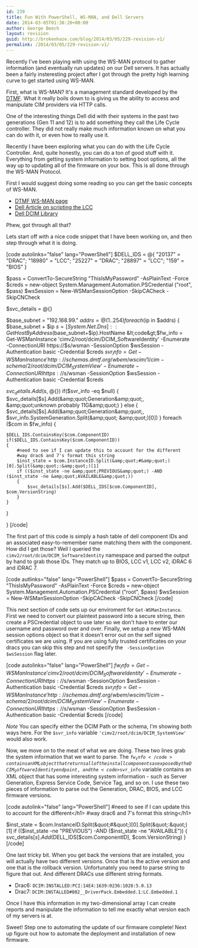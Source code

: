 ```yaml
---
id: 239
title: Fun With PowerShell, WS-MAN, and Dell Servers
date: 2014-03-05T01:38:20+00:00
author: George Beech
layout: revision
guid: http://brokenhaze.com/blog/2014/03/05/229-revision-v1/
permalink: /2014/03/05/229-revision-v1/
---
```

Recently I've been playing with using the WS-MAN protocol to gather information (and eventually run updates) on our Dell servers. It has actually been a fairly insteresting project after I got through the pretty high learning curve to get started using WS-MAN.

First, what is WS-MAN? It's a management standard developed by the <a href="http://www.dmtf.org/standards/wsman">DTMF</a>. What it really boils down to is giving us the ability to access and manipulate CIM providers via HTTP calls.

One of the interesting things Dell did with their systems in the past two generations (Gen 11 and 12) is to add something they call the Life Cycle controller. They did not really make much information known on what you can do with it, or even how to really use it.

Recently I have been exploring what you can do with the Life Cycle Controller. And, quite honestly, you can do a ton of good stuff with it. Everything from getting system information to setting boot options, all the way up to updating all of the firmware on your box. This is all done through the WS-MAN Protocol.

First I would suggest doing some reading so you can get the basic concepts of WS-MAN.
<ul>
	<li><a href="http://www.dmtf.org/standards/wsman">DTMF WS-MAN page</a></li>
	<li><a href="http://en.community.dell.com/techcenter/b/techcenter/archive/2011/11/21/scripting-dell-idrac6-with-lifecycle-controller-remote-services.aspx">Dell Article on scripting the LCC</a></li>
	<li><a href="http://en.community.dell.com/techcenter/systems-management/w/wiki/1906.dcim-library-profile.aspx">Dell DCIM Library</a></li>
</ul>
Phew, got through all that?

Lets start off with a nice code snippet that I have been working on, and then step through what it is doing.

[code autolinks="false" lang="PowerShell"]
$DELL_IDS = @{
    &quot;20137&quot; = &quot;DRAC&quot;;
    &quot;18980&quot; = &quot;LCC&quot;;
    &quot;25227&quot; = &quot;DRAC&quot;;
    &quot;28897&quot; = &quot;LCC&quot;;
    &quot;159&quot; = &quot;BIOS&quot;
    }

$pass = ConvertTo-SecureString &quot;ThisIsMyPassword&quot; -AsPlainText -Force
$creds = new-object System.Management.Automation.PSCredential (&quot;root&quot;, $pass)
$wsSession = New-WSManSessionOption -SkipCACheck -SkipCNCheck

$svc_details = @{}

$base_subnet = &quot;192.168.99.&quot;
$addrs = @(1..254)
foreach ($ip in $addrs)
{
    $base_subnet + $ip
    $s = [System.Net.Dns]::GetHostByAddress($base_subnet+$ip).HostName
&lt;code&gt;$fw_info = Get-WSManInstance 'cimv2/root/dcim/DCIM_SoftwareIdentity' -Enumerate -ConnectionURI https://$s/wsman -SessionOption $wsSession -Authentication basic -Credential $creds
$svr_info = Get-WSManInstance 'http://schemas.dmtf.org/wbem/wscim/1/cim-schema/2/root/dcim/DCIM_SystemView' -Enumerate -ConnectionURI https://$s/wsman -SessionOption $wsSession -Authentication basic -Credential $creds

$svc_details.Add($s, @{})
if($svr_info -eq $null)
{
    $svc_details[$s].Add(&amp;quot;Generation&amp;quot;, &amp;quot;unknown probably 11G&amp;quot;)
}
else
{
    $svc_details[$s].Add(&amp;quot;Generation&amp;quot;, $svr_info.SystemGeneration.Split(&amp;quot; &amp;quot;)[0])
}
foreach ($com in $fw_info)
{

    $DELL_IDS.ContainsKey($com.ComponentID)
    if($DELL_IDS.ContainsKey($com.ComponentID))
    {
        #need to see if I can update this to account for the different
        #way drac6 and 7's format this string
        $inst_state = $com.InstanceID.Split(&amp;quot;#&amp;quot;)[0].Split(&amp;quot;:&amp;quot;)[1]
        if (($inst_state -ne &amp;quot;PREVIOUS&amp;quot;) -AND ($inst_state -ne &amp;quot;AVAILABLE&amp;quot;))
        {
            $svc_details[$s].Add($DELL_IDS[$com.ComponentID], $com.VersionString)
        }
    }
}

}
[/code]

The first part of this code is simply a hash table of dell component IDs and an associated easy-to-remember name matching them with the component. How did I get those? Well I queried the <code>cimv2/root/dcim/DCIM_SoftwareIdentity</code> namespace and parsed the output by hand to grab those IDs. They match up to BIOS, LCC v1, LCC v2, iDRAC 6 and iDRAC 7.

[code autlinks="false" lang="PowerShell"]
$pass = ConvertTo-SecureString &quot;ThisIsMyPassword&quot; -AsPlainText -Force
$creds = new-object System.Management.Automation.PSCredential (&quot;root&quot;, $pass)
$wsSession = New-WSManSessionOption -SkipCACheck -SkipCNCheck
[/code]

This next section of code sets up our enviroment for <code>Get-WSManInstance</code>. First we need to convert our plaintext password into a secure string, then create a PSCredential object to use later so we don't have to enter our username and password over and over. Finally, we setup a new WS-MAN session options object so that it doesn't error out on the self signed certificates we are using. If you are using fully trusted certificates on your dracs you can skip this step and not specify the <code> -SessionOption $wsSession</code> flag later.

[code autolinks="false" lang="PowerShell"]
$fw_info = Get-WSManInstance 'cimv2/root/dcim/DCIM_SoftwareIdentity' -Enumerate -ConnectionURI https://$s/wsman -SessionOption $wsSession -Authentication basic -Credential $creds
$svr_info = Get-WSManInstance 'http://schemas.dmtf.org/wbem/wscim/1/cim-schema/2/root/dcim/DCIM_SystemView' -Enumerate -ConnectionURI https://$s/wsman -SessionOption $wsSession -Authentication basic -Credential $creds
[/code]


<em>Note</em> You can specify either the DCIM Path or the schema, I'm showing both ways here. For the <code>$svr_info</code> variable <code>'cimv2/root/dcim/DCIM_SystemView'</code> would also work.

Now, we move on to the meat of what we are doing. These two lines grab the system information that we want to parse. The <code>$fw_info</code> contains an XML object that returns all of the install components as exposed by the DCIM_SoftwareIdentity endpoint, and the <code>$svr_info</code> variable contains an XML object that has some interesting system information - such as Server Generation, Express Service Code, Service Tag, and so on. I use these two pieces of information to parse out the Generation, DRAC, BIOS, and LCC firmware versions.

[code autolink="false" lang="PowerShell"]
#need to see if I can update this to account for the different&lt;/h1&gt;
#way drac6 and 7's format this string&lt;/h1&gt;

$inst_state = $com.InstanceID.Split(&quot;#&quot;)[0].Split(&quot;:&quot;)[1]
if (($inst_state -ne &quot;PREVIOUS&quot;) -AND ($inst_state -ne &quot;AVAILABLE&quot;))
    {
        svc_details[$s].Add($DELL_IDS[$com.ComponentID], $com.VersionString)
    }
[/code]

One last tricky bit. When you get back the versions that are installed, you will actually have two different versions. Once that is the active version and one that is the rollback version. Unfortunately you need to parse string to figure that out. And different DRACs use different string formats.
<ul>
	<li>Drac6: <code>DCIM:INSTALLED:PCI:14E4:1639:0236:1028:5.0.13</code></li>
	<li>Drac7: <code>DCIM:INSTALLED#802__DriverPack.Embedded.1:LC.Embedded.1</code></li>
</ul>
Once I have this information in my two-dimensional array I can create reports and manipulate the information to tell me exactly what version each of my servers is at.

Sweet! Step one to automating the update of our firmware complete! Next up figure out how to automate the deployment and installation of new firmware.